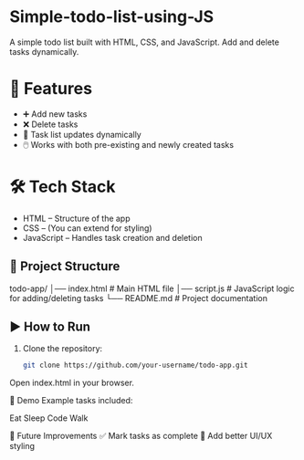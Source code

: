 # Simple-todo-list-using-JS
A simple todo list built with HTML, CSS, and JavaScript. Add and delete tasks dynamically.

# 🚀 Features
- ➕ Add new tasks  
- ❌ Delete tasks  
- 📜 Task list updates dynamically  
- 🖱️ Works with both pre-existing and newly created tasks  

# 🛠 Tech Stack
- HTML – Structure of the app  
- CSS – (You can extend for styling)  
- JavaScript – Handles task creation and deletion  

## 📂 Project Structure
todo-app/
│── index.html # Main HTML file
│── script.js # JavaScript logic for adding/deleting tasks
└── README.md # Project documentation

## ▶️ How to Run
1. Clone the repository:
   ```bash
   git clone https://github.com/your-username/todo-app.git
Open index.html in your browser.

📌 Demo
Example tasks included:

Eat
Sleep
Code
Walk

🔮 Future Improvements
✅ Mark tasks as complete
🎨 Add better UI/UX styling
